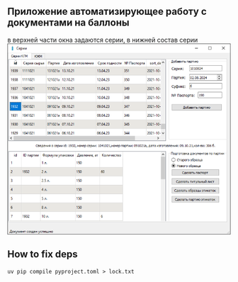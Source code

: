 ## Приложение автоматизирующее работу с документами на баллоны

в верхней части окна задаются серии, в нижней состав серии
![Пример главного меню](icons/example.png)

## How to fix deps
```shell
uv pip compile pyproject.toml > lock.txt
```
